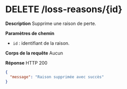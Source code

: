 # DELETE /loss-reasons/{id}

**Description**
Supprime une raison de perte.

**Paramètres de chemin**
- `id` : identifiant de la raison.

**Corps de la requête**
Aucun

**Réponse**
HTTP 200

```json
{
  "message": "Raison supprimée avec succès"
}
```
